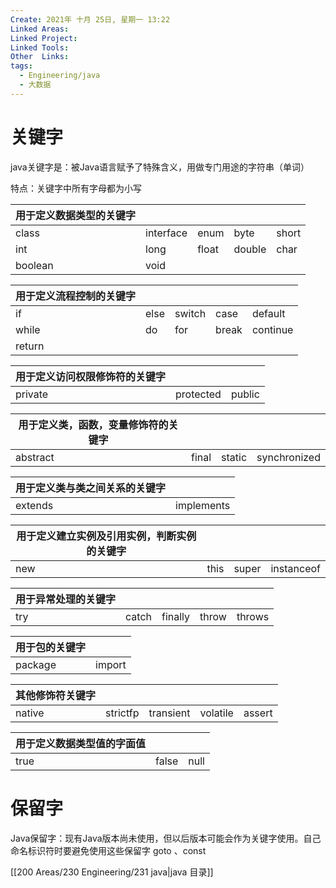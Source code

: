 ```yaml
---
Create: 2021年 十月 25日, 星期一 13:22
Linked Areas: 
Linked Project:
Linked Tools: 
Other  Links: 
tags: 
  - Engineering/java
  - 大数据
---
```

# 关键字

java关键字是：被Java语言赋予了特殊含义，用做专门用途的字符串（单词）

特点：关键字中所有字母都为小写

| **用于定义数据类型的关键字** |           |       |        |       |
| ---------------------------- | --------- | ----- | ------ | ----- |
| class                        | interface | enum  | byte   | short |
| int                          | long      | float | double | char  |
| boolean                      | void      |       |        |       |



| **用于定义流程控制的关键字** |      |        |       |          |
| ---------------------------- | ---- | ------ | ----- | -------- |
| if                           | else | switch | case  | default  |
| while                        | do   | for    | break | continue |
| return                       |      |        |       |          |



| **用于定义访问权限修饰符的关键字** |           |        |
| ---------------------------------- | --------- | ------ |
| private                            | protected | public |



| **用于定义类，函数，变量修饰符的关键字** |       |        |              |
| ---------------------------------------- | ----- | ------ | ------------ |
| abstract                                 | final | static | synchronized |



| **用于定义类与类之间关系的关键字** |            |
| ---------------------------------- | ---------- |
| extends                            | implements |



| **用于定义建立实例及引用实例，判断实例的关键字** |      |       |            |
| ------------------------------------------------ | ---- | ----- | ---------- |
| new                                              | this | super | instanceof |



| **用于异常处理的关键字** |       |         |       |        |
| ------------------------ | ----- | ------- | ----- | ------ |
| try                      | catch | finally | throw | throws |



| **用于包的关键字** |        |
| ------------------ | ------ |
| package            | import |



| **其他修饰符关键字** |          |           |          |        |
| -------------------- | -------- | --------- | -------- | ------ |
| native               | strictfp | transient | volatile | assert |



| 用于定义数据类型值的字面值 |       |      |
| -------------------------- | ----- | ---- |
| true                       | false | null |

#  保留字

Java保留字：现有Java版本尚未使用，但以后版本可能会作为关键字使用。自己命名标识符时要避免使用这些保留字 goto 、const


[[200 Areas/230 Engineering/231 java|java 目录]]
